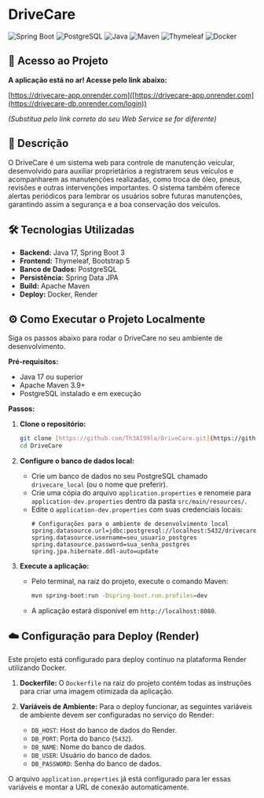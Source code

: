 # DriveCare

![Spring Boot](https://img.shields.io/badge/Spring_Boot-F2F4F9?style=for-the-badge&logo=spring-boot)
![PostgreSQL](https://img.shields.io/badge/PostgreSQL-316192?style=for-the-badge&logo=postgresql)
![Java](https://img.shields.io/badge/Java-ED8B00?style=for-the-badge&logo=openjdk&logoColor=white)
![Maven](https://img.shields.io/badge/Maven-C71A36?style=for-the-badge&logo=apache-maven)
![Thymeleaf](https://img.shields.io/badge/Thymeleaf-005F0F?style=for-the-badge&logo=thymeleaf)
![Docker](https://img.shields.io/badge/Docker-2496ED?style=for-the-badge&logo=docker&logoColor=white)

## 🚀 Acesso ao Projeto

**A aplicação está no ar! Acesse pelo link abaixo:**

[https://drivecare-app.onrender.com]([https://drivecare-app.onrender.com](https://drivecare-db.onrender.com/login))

*(Substitua pelo link correto do seu Web Service se for diferente)*

## 📝 Descrição
O DriveCare é um sistema web para controle de manutenção veicular, desenvolvido para auxiliar proprietários a registrarem seus veículos e acompanharem as manutenções realizadas, como troca de óleo, pneus, revisões e outras intervenções importantes. O sistema também oferece alertas periódicos para lembrar os usuários sobre futuras manutenções, garantindo assim a segurança e a boa conservação dos veículos.

## 🛠️ Tecnologias Utilizadas
- **Backend:** Java 17, Spring Boot 3
- **Frontend:** Thymeleaf, Bootstrap 5
- **Banco de Dados:** PostgreSQL
- **Persistência:** Spring Data JPA
- **Build:** Apache Maven
- **Deploy:** Docker, Render

## ⚙️ Como Executar o Projeto Localmente

Siga os passos abaixo para rodar o DriveCare no seu ambiente de desenvolvimento.

**Pré-requisitos:**
- Java 17 ou superior
- Apache Maven 3.9+
- PostgreSQL instalado e em execução

**Passos:**
1.  **Clone o repositório:**
    ```bash
    git clone [https://github.com/Th3AI99la/DriveCare.git](https://github.com/Th3AI99la/DriveCare.git)
    cd DriveCare
    ```

2.  **Configure o banco de dados local:**
    - Crie um banco de dados no seu PostgreSQL chamado `drivecare_local` (ou o nome que preferir).
    - Crie uma cópia do arquivo `application.properties` e renomeie para `application-dev.properties` dentro da pasta `src/main/resources/`.
    - Edite o `application-dev.properties` com suas credenciais locais:
      ```properties
      # Configurações para o ambiente de desenvolvimento local
      spring.datasource.url=jdbc:postgresql://localhost:5432/drivecare_local
      spring.datasource.username=seu_usuario_postgres
      spring.datasource.password=sua_senha_postgres
      spring.jpa.hibernate.ddl-auto=update
      ```

3.  **Execute a aplicação:**
    - Pelo terminal, na raiz do projeto, execute o comando Maven:
      ```bash
      mvn spring-boot:run -Dspring-boot.run.profiles=dev
      ```
    - A aplicação estará disponível em `http://localhost:8080`.

## ☁️ Configuração para Deploy (Render)

Este projeto está configurado para deploy contínuo na plataforma Render utilizando Docker.

1.  **Dockerfile:** O `Dockerfile` na raiz do projeto contém todas as instruções para criar uma imagem otimizada da aplicação.

2.  **Variáveis de Ambiente:** Para o deploy funcionar, as seguintes variáveis de ambiente devem ser configuradas no serviço do Render:
    - `DB_HOST`: Host do banco de dados do Render.
    - `DB_PORT`: Porta do banco (`5432`).
    - `DB_NAME`: Nome do banco de dados.
    - `DB_USER`: Usuário do banco de dados.
    - `DB_PASSWORD`: Senha do banco de dados.

O arquivo `application.properties` já está configurado para ler essas variáveis e montar a URL de conexão automaticamente.
